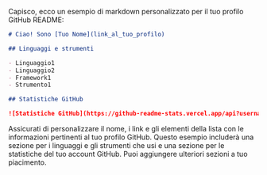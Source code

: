 Capisco, ecco un esempio di markdown personalizzato per il tuo profilo GitHub README:

```markdown
# Ciao! Sono [Tuo Nome](link_al_tuo_profilo)

## Linguaggi e strumenti

- Linguaggio1
- Linguaggio2
- Framework1
- Strumento1

## Statistiche GitHub

![Statistiche GitHub](https://github-readme-stats.vercel.app/api?username=TUO_USERNAME&show_icons=true&theme=radical)
```

Assicurati di personalizzare il nome, i link e gli elementi della lista con le informazioni pertinenti al tuo profilo GitHub. Questo esempio includerà una sezione per i linguaggi e gli strumenti che usi e una sezione per le statistiche del tuo account GitHub. Puoi aggiungere ulteriori sezioni a tuo piacimento.